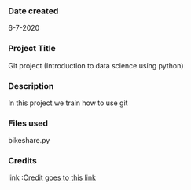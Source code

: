 ### Date created
6-7-2020

### Project Title
Git project (Introduction to data science using python)

### Description
In this project we train how to use git

### Files used
bikeshare.py

### Credits
link :<a href="https://github.com/udacity/pdsnd_github">Credit goes to this link </a>
